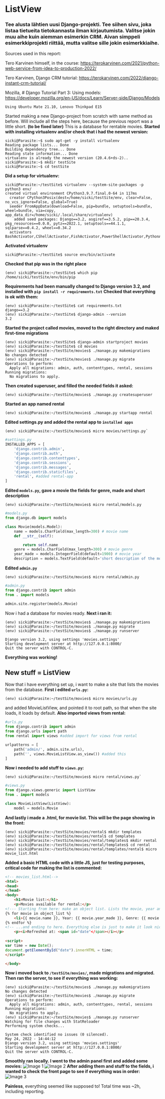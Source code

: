 
# ListView
### Tee alusta lähtien uusi Django-projekti. Tee siihen sivu, joka listaa tietueita tietokannasta ilman kirjautumista. Valitse jokin muu aihe kuin aiemman esimerkin CRM. Aivan simppeli esimerkkiprojekti riittää, mutta valitse sille jokin esimerkkiaihe.
Sources used in this report:

Tero Karvinen himself, in the course: https://terokarvinen.com/2021/python-web-service-from-idea-to-production-2022/

Tero Karvinen, Django CRM tutorial: https://terokarvinen.com/2022/django-instant-crm-tutorial/

Mozilla, # Django Tutorial Part 3: Using models: https://developer.mozilla.org/en-US/docs/Learn/Server-side/Django/Models


`Using Ubuntu Mate 21.10, Lenovo Thinkpad E15`

Started making a new Django-project from scratch with same method as before. Will include all the steps here, because the previous report was a little short. **(to be fixed later)**
This is a database for rentable movies.
**Started with installing virtualenv and/or check that i had the newest version:**
```
sicki@Parasite:~$ sudo apt-get -y install virtualenv
Reading package lists... Done
Building dependency tree... Done
Reading state information... Done
virtualenv is already the newest version (20.4.6+ds-2)..
sicki@Parasite:~$ mkdir testSite
sicki@Parasite:~$ cd testSite
```
**Did a setup for virtualenv:**
```
sicki@Parasite:~/testSite$ virtualenv --system-site-packages -p python3 env/
created virtual environment CPython3.9.7.final.0-64 in 117ms
  creator CPython3Posix(dest=/home/sicki/testSite/env, clear=False, no_vcs_ignore=False, global=True)
  seeder FromAppData(download=False, pip=bundle, setuptools=bundle, wheel=bundle, via=copy, app_data_dir=/home/sicki/.local/share/virtualenv)
    added seed packages: Django==3.2, asgiref==3.5.2, pip==20.3.4, pkg_resources==0.0.0, pytz==2022.1, setuptools==44.1.1, sqlparse==0.4.2, wheel==0.34.2
  activators BashActivator,CShellActivator,FishActivator,PowerShellActivator,PythonActivator,XonshActivator
```
**Activated virtualenv**
```
sicki@Parasite:~/testSite$ source env/bin/activate
```
**Checked that pip was in the right place**
```
(env) sicki@Parasite:~/testSite$ which pip
/home/sicki/testSite/env/bin/pip
```
**Requirements had been manually changed to Django version 3.2, and installed with `pip install -r requirements.txt`** 
**Checked that everything is ok with them:**
```
(env) sicki@Parasite:~/testSite$ cat requirements.txt
django==3.2
(env) sicki@Parasite:~/testSite$ django-admin --version
3.2
```
**Started the project called movies, moved to the right directory and maked first-time migrations**
```
(env) sicki@Parasite:~/testSite$ django-admin startproject movies
(env) sicki@Parasite:~/testSite$ cd movies
(env) sicki@Parasite:~/testSite/movies$ ./manage.py makemigrations
No changes detected
(env) sicki@Parasite:~/testSite/movies$ ./manage.py migrate
Operations to perform:
  Apply all migrations: admin, auth, contenttypes, rental, sessions
Running migrations:
  No migrations to apply.
```
**Then created superuser, and filled the needed fields it asked:**
```
(env) sicki@Parasite:~/testSite/movies$ ./manage.py createsuperuser
```
**Started an app named rental**
```
(env) sicki@Parasite:~/testSite/movies$ ./manage.py startapp rental
```
**Edited settings.py and added the rental app to `installed apps`**
```
(env) sicki@Parasite:~/testSite/movies$ micro movies/settings.py`
```
```python
#settings.py
INSTALLED_APPS = [
    'django.contrib.admin',
    'django.contrib.auth',
    'django.contrib.contenttypes',
    'django.contrib.sessions',
    'django.contrib.messages',
    'django.contrib.staticfiles',
    'rental', #added rental-app
]
```
**Edited `models.py`, gave a movie the fields for genre, made and short description** 
```
(env) sicki@Parasite:~/testSite/movies$ micro rental/models.py
```
```python
#models.py
from django.db import models

class Movie(models.Model):
    name = models.CharField(max_length=300) # movie name
    def __str__(self):

        return self.name	
    genre = models.CharField(max_length=300) # movie genre
    year_made = models.IntegerField(default=1900) # movie year
    description = models.TextField(default='short description of the movie', max_length=300) # short description
```
**Edited `admin.py`**
```
(env) sicki@Parasite:~/testSite/movies$ micro rental/admin.py
```
```python
#admin.py
from django.contrib import admin
from . import models

admin.site.register(models.Movie)
```
Now i had a database for movies ready.
**Next i ran it:**
```
(env) sicki@Parasite:~/testSite/movies$ ./manage.py makemigrations
(env) sicki@Parasite:~/testSite/movies$ ./manage.py migrate
(env) sicki@Parasite:~/testSite/movies$ ./manage.py runserver
```
```
Django version 3.2, using settings 'movies.settings'
Starting development server at http://127.0.0.1:8000/
Quit the server with CONTROL-C.
```
**Everything was working!**

## New stuff = ListView
Now that i have everything set up, i want to make a site that lists the movies from the database.
**First i edited `urls.py`:**
```
(env) sicki@Parasite:~/testSite/movies$ micro movies/urls.py
```
and added MovieListView, and pointed it to root path, so that when the site loads, it loads by default.
**Also imported views from rental:**
```python
#urls.py
from django.contrib import admin
from django.urls import path
from rental import views #added import for views from rental

urlpatterns = [
    path('admin/', admin.site.urls),
    path('', views.MovieListView.as_view()) #added this
]
```
**Now i needed to add stuff to `views.py`:**
```
(env) sicki@Parasite:~/testSite/movies$ micro rental/views.py`
```
```python
#views.py
from django.views.generic import ListView
from . import models

class MovieListView(ListView):
    model = models.Movie
```
**And lastly i made a .html, for movie list. This will be the page showing in the front:**
```(env) sicki@Parasite:~/testSite/movies$ cd rental
(env) sicki@Parasite:~/testSite/movies/rental$ mkdir templates
(env) sicki@Parasite:~/testSite/movies/rental$ cd templates
(env) sicki@Parasite:~/testSite/movies/rental/templates$ mkdir rental
(env) sicki@Parasite:~/testSite/movies/rental/templates$ cd rental
(env) sicki@Parasite:~/testSite/movies/rental/templates/rental$ micro movie_list.html
```
**Added a basic HTML code with a little JS, just for testing purposes, critical code for making the list is commented:**
```html
<!-- movies_list.html-->
<html>
<head>
</head>
<body>
	<h1>Movie list:</h1>
	<p>Movies available for rental:</p>
<!--- Starting from here: make an object list. Lists the movie, year and genre... --->
{% for movie in object_list %}
    <li>{{ movie.name }}, Year: {{ movie.year_made }}, Genre: {{ movie.genre }}</li> 
{% endfor %}
<!-- ...and ending to here. Everything else is just to make it look nice and for personal testings-->
	<p><i>Refreshed at: <span id="date"</span></i></p>
	
<script>
var time = new Date();
document.getElementById("date").innerHTML = time;
</script>

</body>
```
**Now i moved back to `/testSite/movies/`, made migrations and migrated. Then ran the server, to see if everything was working:**
```
(env) sicki@Parasite:~/testSite/movies$ ./manage.py makemigrations
No changes detected
(env) sicki@Parasite:~/testSite/movies$ ./manage.py migrate
Operations to perform:
  Apply all migrations: admin, auth, contenttypes, rental, sessions
Running migrations:
  No migrations to apply.
(env) sicki@Parasite:~/testSite/movies$ ./manage.py runserver
Watching for file changes with StatReloader
Performing system checks...

System check identified no issues (0 silenced).
May 24, 2022 - 14:44:12
Django version 3.2, using settings 'movies.settings'
Starting development server at http://127.0.0.1:8000/
Quit the server with CONTROL-C.
```
**Smoothly ran locally. I went to the admin panel first and added some movies:**
![Image 1](/pw2/res/movie_list_admin.png)
![Image 2](/pw2/res/movie_detail.png)
**After adding them and stuff to the fields, i wanted to check the front page to see if everything was in order:**
![Image 3](/pw2/res/final_listView.png)

**Painless**, everything seemed like supposed to!
Total time was ~2h, including reporting.


